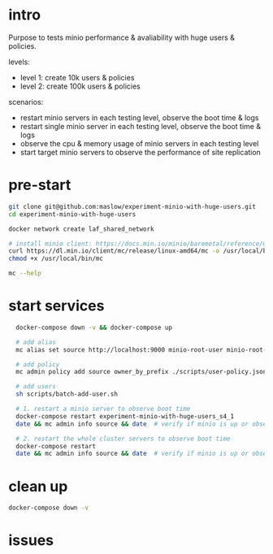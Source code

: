 
# intro 

Purpose to tests minio performance & avaliability with huge users & policies. 

levels:
  - level 1: create 10k users & policies
  - level 2: create 100k users & policies

scenarios:
  - restart minio servers in each testing level, observe the boot time & logs
  - restart single minio server in each testing level, observe the boot time & logs
  - observe the cpu & memory usage of minio servers in each testing level
  - start target minio servers to observe the performance of site replication

# pre-start

```bash
git clone git@github.com:maslow/experiment-minio-with-huge-users.git
cd experiment-minio-with-huge-users

docker network create laf_shared_network

# install minio client: https://docs.min.io/minio/baremetal/reference/minio-mc.html
curl https://dl.min.io/client/mc/release/linux-amd64/mc -o /usr/local/bin/mc
chmod +x /usr/local/bin/mc

mc --help
```

# start services

```bash
  docker-compose down -v && docker-compose up

  # add alias
  mc alias set source http://localhost:9000 minio-root-user minio-root-password

  # add policy
  mc admin policy add source owner_by_prefix ./scripts/user-policy.json

  # add users
  sh scripts/batch-add-user.sh

  # 1. restart a minio server to observe boot time
  docker-compose restart experiment-minio-with-huge-users_s4_1
  date && mc admin info source && date  # verify if minio is up or observe the logs

  # 2. restart the whole cluster servers to observe boot time
  docker-compose restart
  date && mc admin info source && date  # verify if minio is up or observe the logs
```

# clean up

```bash
docker-compose down -v
```


# issues
